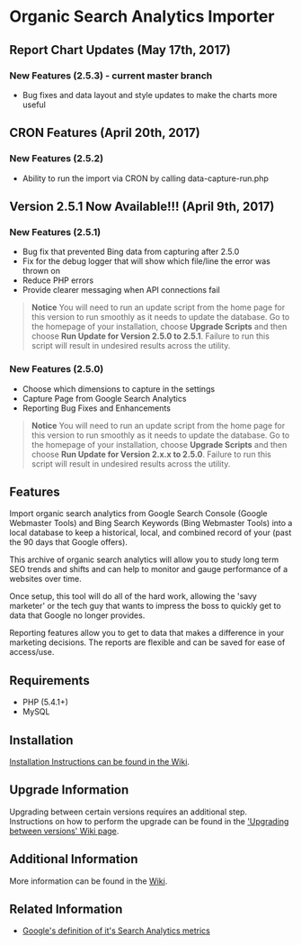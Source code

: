 # Organic Search Analytics Importer
## Report Chart Updates (May 17th, 2017)
### New Features (2.5.3) - current master branch
- Bug fixes and data layout and style updates to make the charts more useful

## CRON Features (April 20th, 2017)
### New Features (2.5.2)
- Ability to run the import via CRON by calling data-capture-run.php

## Version 2.5.1 Now Available!!! (April 9th, 2017)
### New Features (2.5.1)
- Bug fix that prevented Bing data from capturing after 2.5.0
- Fix for the debug logger that will show which file/line the error was thrown on
- Reduce PHP errors 
- Provide clearer messaging when API connections fail

> **Notice** You will need to run an update script from the home page for this version to run smoothly as it needs to update the database.  Go to the homepage of your installation, choose **Upgrade Scripts** and then choose **Run Update for Version 2.5.0 to 2.5.1**.  Failure to run this script will result in undesired results across the utility.

### New Features (2.5.0)
- Choose which dimensions to capture in the settings
- Capture Page from Google Search Analytics
- Reporting Bug Fixes and Enhancements

> **Notice** You will need to run an update script from the home page for this version to run smoothly as it needs to update the database.  Go to the homepage of your installation, choose **Upgrade Scripts** and then choose **Run Update for Version 2.x.x to 2.5.0**.  Failure to run this script will result in undesired results across the utility.


## Features
Import organic search analytics from Google Search Console (Google Webmaster Tools) and Bing Search Keywords (Bing Webmaster Tools) into a local database to keep a historical, local, and combined record of your (past the 90 days that Google offers).

This archive of organic search analytics will allow you to study long term SEO trends and shifts and can help to monitor and gauge performance of a websites over time.

Once setup, this tool will do all of the hard work, allowing the 'savy marketer' or the tech guy that wants to impress the boss to quickly get to data that Google no longer provides.

Reporting features allow you to get to data that makes a difference in your marketing decisions.  The reports are flexible and can be saved for ease of access/use.

## Requirements
- PHP (5.4.1+)
- MySQL

## Installation
[Installation Instructions can be found in the Wiki](https://github.com/PromInc/organic-search-analytics/wiki/Installation).

## Upgrade Information
Upgrading between certain versions requires an additional step.  Instructions on how to perform the upgrade can be found in the ['Upgrading between versions' Wiki page](https://github.com/PromInc/organic-search-analytics/wiki/Upgrading-between-Versions).

## Additional Information
More information can be found in the [Wiki](https://github.com/PromInc/organic-search-analytics/wiki).

## Related Information
- [Google's definition of it's Search Analytics metrics](https://support.google.com/webmasters/answer/7042828)
